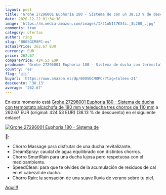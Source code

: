 ```yaml
---
layout: post
title: 'Grohe 27296001 Euphoria 180 - Sistema de con un 38.13 % de descuento'
date: 2020-12-22 01:34:38
image: 'https://m.media-amazon.com/images/I/21oNIt7KS4L._SL200_.jpg'
comments: true
category: ofertas
author: ring
slug: 'B005GCM8PC-es'
actualPrice: 262.67 EUR
currency: EUR
price: 262.67
comparePrice: 424.53 EUR
prodname: 'Grohe 27296001 Euphoria 180 - Sistema de ducha con termostato  alcachofa de 180 mm y teleducha tres chorros de 110 mm'
country: 'es'
flag: '🇪🇸'
buyurl: 'https://www.amazon.es/dp/B005GCM8PC/?tag=tolees-21'
descuento: '38.13'
average: '262.67'
---
```


En este momento está [Grohe 27296001 Euphoria 180 - Sistema de ducha con termostato  alcachofa de 180 mm y teleducha tres chorros de 110 mm](https://www.amazon.es/dp/B005GCM8PC/?tag=tolees-21) a 262.67 EUR (original: 424.53 EUR) (38.13 %  de descuento) en el siguiente enlace!

[![Grohe 27296001 Euphoria 180 - Sistema de](https://m.media-amazon.com/images/I/21oNIt7KS4L._SL200_.jpg)](https://www.amazon.es/dp/B005GCM8PC/?tag=tolees-21)

🔎:

- Chorro Massage para disfrutar de una ducha revitalizante.
- DreamSpray: caudal de agua equilibrado con distintos chorros.
- Chorro SmartRain para una ducha lujosa pero respetuosa con el medioambiente.
- SpeedClean: para que te olvides de la acumulación de residuos de cal en el cabezal de ducha.
- Chorro Rain: la sensación de una suave lluvia de verano sobre tu piel.

[Aquí!!!](https://www.amazon.es/dp/B005GCM8PC/?tag=tolees-21)
